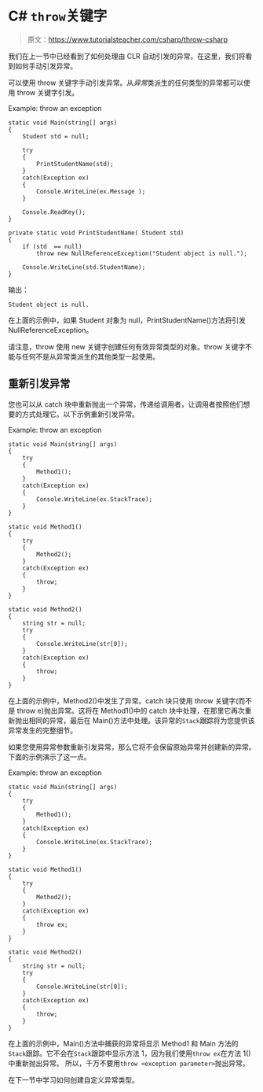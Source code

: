 # C# `throw`关键字

> 原文：<https://www.tutorialsteacher.com/csharp/throw-csharp>

我们在上一节中已经看到了如何处理由 CLR 自动引发的异常。在这里，我们将看到如何手动引发异常。

可以使用 throw 关键字手动引发异常。从*异常*类派生的任何类型的异常都可以使用 throw 关键字引发。

Example: throw an exception

```
static void Main(string[] args)
{
    Student std = null;

    try
    {
        PrintStudentName(std);
    }
    catch(Exception ex)
    {
        Console.WriteLine(ex.Message );
    }                      

    Console.ReadKey();
}

private static void PrintStudentName( Student std)
{
    if (std  == null)
        throw new NullReferenceException("Student object is null.");

    Console.WriteLine(std.StudentName);
} 
```

输出：

```
Student object is null.
```

在上面的示例中，如果 Student 对象为 null，PrintStudentName()方法将引发 NullReferenceException。

请注意，throw 使用 new 关键字创建任何有效异常类型的对象。throw 关键字不能与任何不是从异常类派生的其他类型一起使用。

## 重新引发异常

您也可以从 catch 块中重新抛出一个异常，传递给调用者，让调用者按照他们想要的方式处理它。以下示例重新引发异常。

Example: throw an exception

```
static void Main(string[] args)
{
    try
    {
        Method1();
    }
    catch(Exception ex)
    {
        Console.WriteLine(ex.StackTrace);
    }                      
}

static void Method1()
{
    try
    {
        Method2();
    }
    catch(Exception ex)
    {
        throw;
    } 
}

static void Method2()
{
    string str = null;
    try
    {
        Console.WriteLine(str[0]);
    }
    catch(Exception ex)
    {
        throw;
    } 
} 
```

在上面的示例中，Method2()中发生了异常。catch 块只使用 throw 关键字(而不是 throw e)抛出异常。这将在 Method1()中的 catch 块中处理，在那里它再次重新抛出相同的异常，最后在 Main()方法中处理。该异常的`Stack`跟踪将为您提供该异常发生的完整细节。

如果您使用异常参数重新引发异常，那么它将不会保留原始异常并创建新的异常。下面的示例演示了这一点。

Example: throw an exception

```
static void Main(string[] args)
{
    try
    {
        Method1();
    }
    catch(Exception ex)
    {
        Console.WriteLine(ex.StackTrace);
    }                      
}

static void Method1()
{
    try
    {
        Method2();
    }
    catch(Exception ex)
    {
        throw ex;
    } 
}

static void Method2()
{
    string str = null;
    try
    {
        Console.WriteLine(str[0]);
    }
    catch(Exception ex)
    {
        throw;
    } 
} 
```

在上面的示例中，Main()方法中捕获的异常将显示 Method1 和 Main 方法的`Stack`跟踪。它不会在`Stack`跟踪中显示方法 1，因为我们使用`throw ex`在方法 1()中重新抛出异常。 所以，千万不要用`throw <exception parameter>`抛出异常。

在下一节中学习如何创建自定义异常类型。